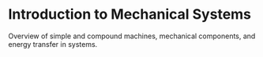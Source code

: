 # Introduction to Mechanical Systems

Overview of simple and compound machines, mechanical components, and energy transfer in systems.